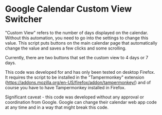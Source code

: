 # Google Calendar Custom View Switcher

"Custom View" refers to the number of days displayed on the calendar.  Without this automation, you need to go into the settings to change this value.  This script puts buttons on the main calendar page that automatically change the value and saves a few clicks and some scrolling.

Currently, there are two buttons that set the custom view to 4 days or 7 days.

This code was developed for and has only been tested on desktop Firefox.  It requires the script to be installed in the "Tampermonkey" extension (https://addons.mozilla.org/en-US/firefox/addon/tampermonkey/) and of course you have to have Tampermonkey installed in Firefox.

Significant caveat - this code was developed without any approval or coordination from Google.  Google can change their calendar web app code at any time and in a way that might break this code.